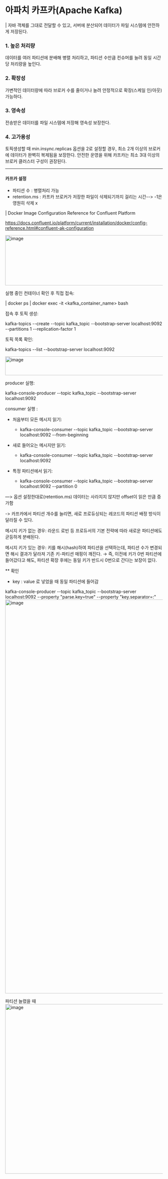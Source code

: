 # 아파치 카프카(Apache Kafka)

|  자바 객체를 그대로 전달할 수 있고, 서버에 분산되어 데이터가 파일 시스템에 안전하게 저장된다.


### 1. 높은 처리량
데이터를 여러 파티션에 분배해 병렬 처리하고, 파티션 수만큼 컨슈머를 늘려 동일 시간당 처리량을 높인다.
 

### 2. 확장성
가변적인 데이터량에 따라 브로커 수를 줄이거나 늘려 안정적으로 확장(스케일 인/아웃) 가능하다.

### 3. 영속성
전송받은 데이터를 파일 시스템에 저장해 영속성 보장한다. 
 

### 4. 고가용성
토픽생성할 때 min.insync.replicas 옵션을 2로 설정할 경우, 최소 2개 이상의 브로커에 데이터가 완벽히 복제됨을 보장한다. 
안전한 운영을 위해 카프카는 최소 3대 이상의 브로커 클러스터 구성이 권장된다.
****
#### 카프카 설정 
- 파티션 수 : 병렬처리 가능
- retention.ms : 카프카 브로커가 저장한 파일이 삭제되기까지 걸리는 시간--> -1은 영원히 삭제 x

| Docker Image Configuration Reference for Confluent Platform

https://docs.confluent.io/platform/current/installation/docker/config-reference.html#confluent-ak-configuration

<img width="2300" height="160" alt="image" src="https://github.com/user-attachments/assets/54460c26-3633-435f-87e1-33816639b87f" />

 실행 중인 컨테이너 확인 후 직접 접속:
 
  | docker ps
  | docker exec -it <kafka_container_name> bash

  접속 후 토픽 생성:
  
  kafka-topics --create --topic kafka_topic --bootstrap-server localhost:9092 --partitions 1 --replication-factor 1

  토픽 목록 확인:
  
  kafka-topics --list --bootstrap-server localhost:9092

<img width="1006" height="60" alt="image" src="https://github.com/user-attachments/assets/0a2f4ffa-320d-43c7-8e87-1ffab1ee2ca6" />


producer 실행:

kafka-console-producer --topic kafka_topic --bootstrap-server localhost:9092


consumer 실행 :

- 처음부터 모든 메시지 읽기:
    - kafka-console-consumer --topic kafka_topic --bootstrap-server localhost:9092 --from-beginning

- 새로 들어오는 메시지만 읽기:
    - kafka-console-consumer --topic kafka_topic --bootstrap-server localhost:9092

 - 특정 파티션에서 읽기:
    - kafka-console-consumer --topic kafka_topic --bootstrap-server localhost:9092 --partition 0



 —> 옵션 설정한대로(retention.ms) 데이터는 사라지지 않지만 offset이 읽은 만큼 증가함

->  카프카에서 파티션 개수를 늘리면, 새로 프로듀싱되는 레코드의 파티션 배정 방식이 달라질 수 있다.

메시지 키가 없는 경우: 라운드 로빈 등 프로듀서의 기본 전략에 따라 새로운 파티션에도 균등하게 분배된다.

메시지 키가 있는 경우: 키를 해시(hash)하여 파티션을 선택하는데, 파티션 수가 변경되면 해시 결과가 달라져 기존 키-파티션 매핑이 깨진다.
→ 즉, 이전에 키가 0번 파티션에 들어갔다고 해도, 파티션 확장 후에는 동일 키가 반드시 0번으로 간다는 보장이 없다.


** 확인
- key : value 로 넣었을 때 동일 파티션에 들어감 

kafka-console-producer --topic kafka_topic --bootstrap-server localhost:9092 --property "parse.key=true" --property "key.separator=:"
<img width="1478" height="1254" alt="image" src="https://github.com/user-attachments/assets/a055f3ff-2a67-4662-81ed-a512abc00330" />


파티션 늘렸을 때 
<img width="2732" height="540" alt="image" src="https://github.com/user-attachments/assets/a9a68689-b3fa-42be-98bb-10942fb4c4ec" />

